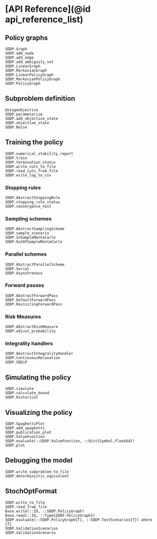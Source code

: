 # [API Reference](@id api_reference_list)

## Policy graphs

```@docs
SDDP.Graph
SDDP.add_node
SDDP.add_edge
SDDP.add_ambiguity_set
SDDP.LinearGraph
SDDP.MarkovianGraph
SDDP.LinearPolicyGraph
SDDP.MarkovianPolicyGraph
SDDP.PolicyGraph
```

## Subproblem definition

```@docs
@stageobjective
SDDP.parameterize
SDDP.add_objective_state
SDDP.objective_state
SDDP.Noise
```

## Training the policy

```@docs
SDDP.numerical_stability_report
SDDP.train
SDDP.termination_status
SDDP.write_cuts_to_file
SDDP.read_cuts_from_file
SDDP.write_log_to_csv
```

### Stopping rules

```@docs
SDDP.AbstractStoppingRule
SDDP.stopping_rule_status
SDDP.convergence_test
```

### Sampling schemes

```@docs
SDDP.AbstractSamplingScheme
SDDP.sample_scenario
SDDP.InSampleMonteCarlo
SDDP.OutOfSampleMonteCarlo
```

### Parallel schemes

```@docs
SDDP.AbstractParallelScheme
SDDP.Serial
SDDP.Asynchronous
```

### Forward passes

```@docs
SDDP.AbstractForwardPass
SDDP.DefaultForwardPass
SDDP.RevisitingForwardPass
```

### Risk Measures

```@docs
SDDP.AbstractRiskMeasure
SDDP.adjust_probability
```

### Integrality handlers

```@docs
SDDP.AbstractIntegralityHandler
SDDP.ContinuousRelaxation
SDDP.SDDiP
```

## Simulating the policy

```@docs
SDDP.simulate
SDDP.calculate_bound
SDDP.Historical
```

## Visualizing the policy

```@docs
SDDP.SpaghettiPlot
SDDP.add_spaghetti
SDDP.publication_plot
SDDP.ValueFunction
SDDP.evaluate(::SDDP.ValueFunction, ::Dict{Symbol,Float64})
SDDP.plot
```
## Debugging the model

```@docs
SDDP.write_subproblem_to_file
SDDP.deterministic_equivalent
```

## StochOptFormat

```@docs
SDDP.write_to_file
SDDP.read_from_file
Base.write(::IO, ::SDDP.PolicyGraph)
Base.read(::IO, ::Type{SDDP.PolicyGraph})
SDDP.evaluate(::SDDP.PolicyGraph{T}, ::SDDP.TestScenarios{T}) where {T}
SDDP.ValidationScenarios
SDDP.ValidationScenario
```
